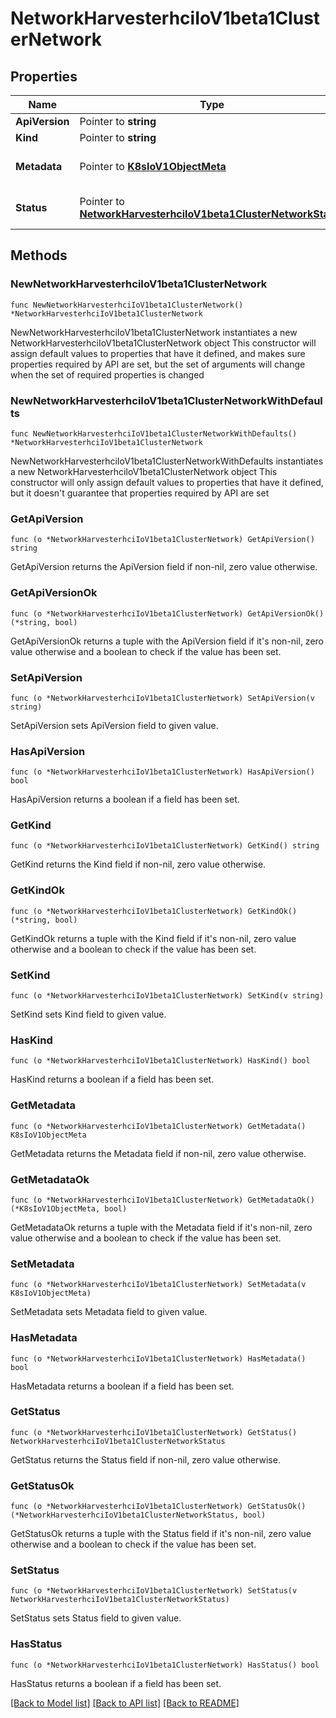 # NetworkHarvesterhciIoV1beta1ClusterNetwork

## Properties

Name | Type | Description | Notes
------------ | ------------- | ------------- | -------------
**ApiVersion** | Pointer to **string** |  | [optional] 
**Kind** | Pointer to **string** |  | [optional] 
**Metadata** | Pointer to [**K8sIoV1ObjectMeta**](K8sIoV1ObjectMeta.md) |  | [optional] [default to {}]
**Status** | Pointer to [**NetworkHarvesterhciIoV1beta1ClusterNetworkStatus**](NetworkHarvesterhciIoV1beta1ClusterNetworkStatus.md) |  | [optional] [default to {}]

## Methods

### NewNetworkHarvesterhciIoV1beta1ClusterNetwork

`func NewNetworkHarvesterhciIoV1beta1ClusterNetwork() *NetworkHarvesterhciIoV1beta1ClusterNetwork`

NewNetworkHarvesterhciIoV1beta1ClusterNetwork instantiates a new NetworkHarvesterhciIoV1beta1ClusterNetwork object
This constructor will assign default values to properties that have it defined,
and makes sure properties required by API are set, but the set of arguments
will change when the set of required properties is changed

### NewNetworkHarvesterhciIoV1beta1ClusterNetworkWithDefaults

`func NewNetworkHarvesterhciIoV1beta1ClusterNetworkWithDefaults() *NetworkHarvesterhciIoV1beta1ClusterNetwork`

NewNetworkHarvesterhciIoV1beta1ClusterNetworkWithDefaults instantiates a new NetworkHarvesterhciIoV1beta1ClusterNetwork object
This constructor will only assign default values to properties that have it defined,
but it doesn't guarantee that properties required by API are set

### GetApiVersion

`func (o *NetworkHarvesterhciIoV1beta1ClusterNetwork) GetApiVersion() string`

GetApiVersion returns the ApiVersion field if non-nil, zero value otherwise.

### GetApiVersionOk

`func (o *NetworkHarvesterhciIoV1beta1ClusterNetwork) GetApiVersionOk() (*string, bool)`

GetApiVersionOk returns a tuple with the ApiVersion field if it's non-nil, zero value otherwise
and a boolean to check if the value has been set.

### SetApiVersion

`func (o *NetworkHarvesterhciIoV1beta1ClusterNetwork) SetApiVersion(v string)`

SetApiVersion sets ApiVersion field to given value.

### HasApiVersion

`func (o *NetworkHarvesterhciIoV1beta1ClusterNetwork) HasApiVersion() bool`

HasApiVersion returns a boolean if a field has been set.

### GetKind

`func (o *NetworkHarvesterhciIoV1beta1ClusterNetwork) GetKind() string`

GetKind returns the Kind field if non-nil, zero value otherwise.

### GetKindOk

`func (o *NetworkHarvesterhciIoV1beta1ClusterNetwork) GetKindOk() (*string, bool)`

GetKindOk returns a tuple with the Kind field if it's non-nil, zero value otherwise
and a boolean to check if the value has been set.

### SetKind

`func (o *NetworkHarvesterhciIoV1beta1ClusterNetwork) SetKind(v string)`

SetKind sets Kind field to given value.

### HasKind

`func (o *NetworkHarvesterhciIoV1beta1ClusterNetwork) HasKind() bool`

HasKind returns a boolean if a field has been set.

### GetMetadata

`func (o *NetworkHarvesterhciIoV1beta1ClusterNetwork) GetMetadata() K8sIoV1ObjectMeta`

GetMetadata returns the Metadata field if non-nil, zero value otherwise.

### GetMetadataOk

`func (o *NetworkHarvesterhciIoV1beta1ClusterNetwork) GetMetadataOk() (*K8sIoV1ObjectMeta, bool)`

GetMetadataOk returns a tuple with the Metadata field if it's non-nil, zero value otherwise
and a boolean to check if the value has been set.

### SetMetadata

`func (o *NetworkHarvesterhciIoV1beta1ClusterNetwork) SetMetadata(v K8sIoV1ObjectMeta)`

SetMetadata sets Metadata field to given value.

### HasMetadata

`func (o *NetworkHarvesterhciIoV1beta1ClusterNetwork) HasMetadata() bool`

HasMetadata returns a boolean if a field has been set.

### GetStatus

`func (o *NetworkHarvesterhciIoV1beta1ClusterNetwork) GetStatus() NetworkHarvesterhciIoV1beta1ClusterNetworkStatus`

GetStatus returns the Status field if non-nil, zero value otherwise.

### GetStatusOk

`func (o *NetworkHarvesterhciIoV1beta1ClusterNetwork) GetStatusOk() (*NetworkHarvesterhciIoV1beta1ClusterNetworkStatus, bool)`

GetStatusOk returns a tuple with the Status field if it's non-nil, zero value otherwise
and a boolean to check if the value has been set.

### SetStatus

`func (o *NetworkHarvesterhciIoV1beta1ClusterNetwork) SetStatus(v NetworkHarvesterhciIoV1beta1ClusterNetworkStatus)`

SetStatus sets Status field to given value.

### HasStatus

`func (o *NetworkHarvesterhciIoV1beta1ClusterNetwork) HasStatus() bool`

HasStatus returns a boolean if a field has been set.


[[Back to Model list]](../README.md#documentation-for-models) [[Back to API list]](../README.md#documentation-for-api-endpoints) [[Back to README]](../README.md)


